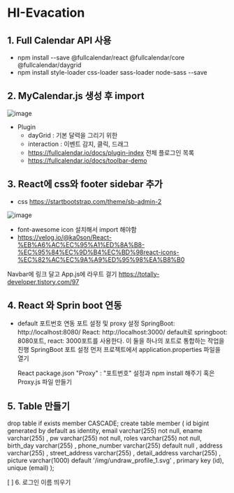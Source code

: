 # HI-Evacation
## 1. Full Calendar API 사용
  - npm install --save @fullcalendar/react @fullcalendar/core @fullcalendar/daygrid
  - npm install style-loader css-loader sass-loader node-sass --save

## 2. MyCalendar.js 생성 후 import
   ![image](https://github.com/minji856/HI-Evacation/assets/144756912/c66cc596-7154-495c-8048-f857a1ef1f8e)
- Plugin
  - dayGrid : 기본 달력을 그리기 위한
  - interaction : 이벤트 감지, 클릭, 드래그
  - https://fullcalendar.io/docs/plugin-index 전체 플로그인 목록
  - https://fullcalendar.io/docs/toolbar-demo

## 3. React에 css와 footer sidebar 추가
- css https://startbootstrap.com/theme/sb-admin-2

![image](https://github.com/minji856/HI-Evacation/assets/144756912/556dad30-1563-45b6-b3bc-19dc52a57277)
- font-awesome icon 설치해서 import 해야함
- https://velog.io/@ka0son/React-%EB%A6%AC%EC%95%A1%ED%8A%B8-%EC%95%84%EC%9D%B4%EC%BD%98react-icons-%EC%82%AC%EC%9A%A9%ED%95%98%EA%B8%B0

Navbar에 링크 달고 App.js에 라우트 걸기
https://totally-developer.tistory.com/97

## 4. React 와 Sprin boot 연동
- default 포트번호 연동
  포트 설정 및 proxy 설정
  SpringBoot: http://localhost:8080/
  React: http://localhost:3000/
  default로 springboot: 8080포트, react: 3000포트를 사용한다.
  이 둘을 하나의 포트로 통합하는 작업을 진행
  SpringBoot 포트 설정
  먼저 프로젝트에서 application.properties 파일을 열기

  React package.json "Proxy" : "포트번호" 설정과 npm install 해주기
  혹은 Proxy.js 파일 만들기

## 5. Table 만들기
drop table if exists member CASCADE;
create table member
(
    id bigint generated by default as identity,
    email varchar(255) not null,
    ename varchar(255) ,
    pw varchar(255) not null,
    roles varchar(255) not null,
    birth_day varchar(255) ,
    phone_number varchar(255) default null ,
    address varchar(255) ,
    street_address varchar(255) ,
    detail_address varchar(255) ,
    picture varchar(1000) default '/img/undraw_profile_1.svg' ,
    primary key (id),
    unique (email)
);

[ ] 6. 로그인 이름 띄우기 
